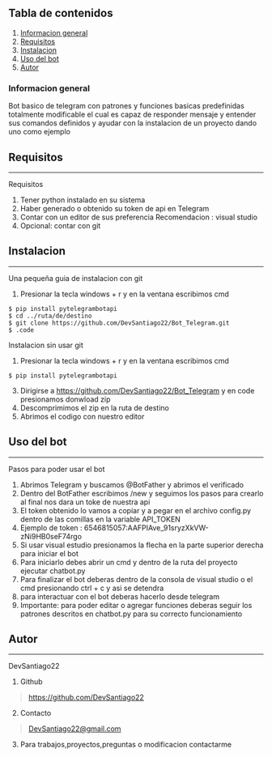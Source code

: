 ## Tabla de contenidos
1. [Informacion general](#Informacion-general)
2. [Requisitos ](#Requisitos)
3. [Instalacion](#instalacion)
4. [Uso del bot](#Uso-del-bot)
4. [Autor](#Autor)

### Informacion general
Bot basico de telegram con patrones y funciones basicas predefinidas totalmente modificable el cual es capaz de responder mensaje y entender sus comandos definidos y ayudar con la instalacion de un proyecto dando uno como ejemplo

## Requisitos 
***
Requisitos
1. Tener python  instalado en su sistema
2. Haber generado o obtenido su token de api en Telegram
3. Contar  con un editor de sus preferencia Recomendacion : visual studio
4. Opcional: contar con git

## Instalacion
***
Una pequeña guia de instalacion con git 
1. Presionar la tecla windows + r y en la ventana escribimos cmd
```
$ pip install pytelegrambotapi
$ cd ../ruta/de/destino
$ git clone https://github.com/DevSantiago22/Bot_Telegram.git
$ .code
```
Instalacion sin usar git
1. Presionar la tecla windows + r y en la ventana escribimos cmd
```
$ pip install pytelegrambotapi
```
3. Dirigirse a https://github.com/DevSantiago22/Bot_Telegram y en code presionamos donwload zip
4. Descomprimimos el zip en la ruta de destino 
5. Abrimos el codigo con nuestro editor

## Uso del bot
***
Pasos para poder usar el bot
1. Abrimos Telegram y buscamos @BotFather y abrimos el verificado
2. Dentro del BotFather escribimos /new y seguimos los pasos para crearlo al final nos dara un toke de nuestra api
3. El token obtenido lo vamos a copiar y a pegar en el archivo config.py dentro de las comillas en la variable API_TOKEN
4. Ejemplo de token : 6546815057:AAFPIAve_91sryzXkVW-zNi9HB0seF74rgo
5. Si usar visual estudio presionamos la flecha en la parte superior derecha para iniciar el bot
6. Para iniciarlo debes abrir un cmd y dentro de la ruta del proyecto ejecutar chatbot.py
7. Para finalizar el bot deberas dentro de la consola de visual studio o el cmd presionando ctrl + c y asi se detendra
8. para interactuar con el bot deberas hacerlo desde telegram 
9. Importante: para poder editar o agregar funciones deberas seguir los patrones descritos en chatbot.py para su correcto funcionamiento 

## Autor
*** 
DevSantiago22
1. Github
>https://github.com/DevSantiago22
2. Contacto
>DevSantiago22@gmail.com
3. Para trabajos,proyectos,preguntas o modificacion contactarme

